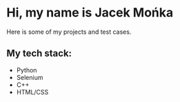
# Hi, my name is **Jacek Mońka**

Here is some of my projects and test cases.

## My tech stack:

* Python
* Selenium
* C++
* HTML/CSS


